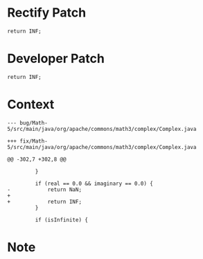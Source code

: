 # Rectify Patch

```
return INF;
```

# Developer Patch

```
return INF;
```

# Context

```
--- bug/Math-5/src/main/java/org/apache/commons/math3/complex/Complex.java

+++ fix/Math-5/src/main/java/org/apache/commons/math3/complex/Complex.java

@@ -302,7 +302,8 @@

         }
 
         if (real == 0.0 && imaginary == 0.0) {
-            return NaN;
+
+            return INF;
         }
 
         if (isInfinite) {
```

# Note

